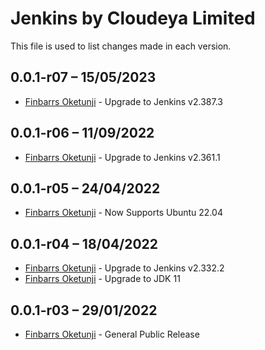 Jenkins by Cloudeya Limited
===========================

This file is used to list changes made in each version.

0.0.1-r07 – 15/05/2023
-----
- [Finbarrs Oketunji](https://finbarrs.eu) - Upgrade to Jenkins v2.387.3

0.0.1-r06 – 11/09/2022
-----
- [Finbarrs Oketunji](https://finbarrs.eu) - Upgrade to Jenkins v2.361.1

0.0.1-r05 – 24/04/2022
-----
- [Finbarrs Oketunji](https://finbarrs.eu) - Now Supports Ubuntu 22.04

0.0.1-r04 – 18/04/2022
-----
- [Finbarrs Oketunji](https://finbarrs.eu) - Upgrade to Jenkins v2.332.2
- [Finbarrs Oketunji](https://finbarrs.eu) - Upgrade to JDK 11

0.0.1-r03 – 29/01/2022
-----
- [Finbarrs Oketunji](https://finbarrs.eu) - General Public Release